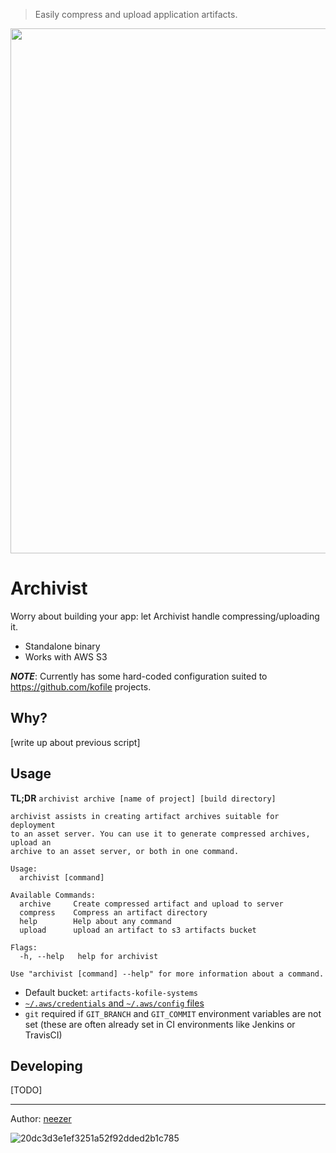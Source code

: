 > Easily compress and upload application artifacts.

<p align="center">
  <img width="840" src="https://cdn.jsdelivr.net/gh/kofile/archivist/example.svg">
</p>

# Archivist

Worry about building your app: let Archivist handle compressing/uploading it.

- Standalone binary
- Works with AWS S3

**_NOTE_**: Currently has some hard-coded configuration suited to
https://github.com/kofile projects.

## Why?

[write up about previous script]

## Usage

**TL;DR** `archivist archive [name of project] [build directory]`

```
archivist assists in creating artifact archives suitable for deployment
to an asset server. You can use it to generate compressed archives, upload an
archive to an asset server, or both in one command.

Usage:
  archivist [command]

Available Commands:
  archive     Create compressed artifact and upload to server
  compress    Compress an artifact directory
  help        Help about any command
  upload      upload an artifact to s3 artifacts bucket

Flags:
  -h, --help   help for archivist

Use "archivist [command] --help" for more information about a command.
```

- Default bucket: `artifacts-kofile-systems`
- [`~/.aws/credentials` and `~/.aws/config`
  files](https://docs.aws.amazon.com/cli/latest/userguide/cli-configure-files.html)
- `git` required if `GIT_BRANCH` and `GIT_COMMIT` environment variables are not
  set (these are often already set in CI environments like Jenkins or TravisCI)

## Developing

[TODO]

---

Author: [neezer](https://github.com/neezer)

![20dc3d3e1ef3251a52f92dded2b1c785](https://user-images.githubusercontent.com/29997/52675386-8e340480-2edb-11e9-8d8c-cf212218e3f8.jpg)
